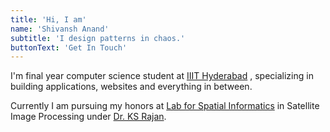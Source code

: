 ```yaml
---
title: 'Hi, I am'
name: 'Shivansh Anand'
subtitle: 'I design patterns in chaos.'
buttonText: 'Get In Touch'
---
```


I'm final year computer science student at [IIIT Hyderabad](https://www.iiit.ac.in/)
, specializing in building applications, websites and everything in between.

Currently I am pursuing my honors at [Lab for Spatial Informatics](http://lsi.iiit.ac.in/website/) in Satellite Image Processing under [Dr. KS Rajan](https://www.iiit.ac.in/people/faculty/rajan/).
